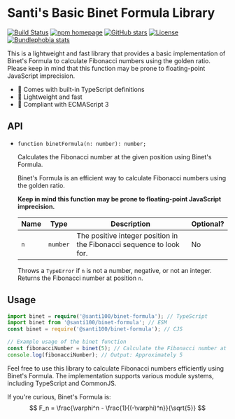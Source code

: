 # Santi's Basic Binet Formula Library

[![Build Status](https://github.com/santi100a/binet-formula/actions/workflows/ci.yml/badge.svg)](https://github.com/santi100a/binet-formula/actions)
[![npm homepage](https://img.shields.io/npm/v/@santi100/binet-formula)](https://npmjs.org/package/@santi100/binet-formula)
[![GitHub stars](https://img.shields.io/github/stars/santi100a/binet-formula.svg)](https://github.com/santi100a/binet-formula)
[![License](https://img.shields.io/github/license/santi100a/binet-formula.svg)](https://github.com/santi100a/binet-formula)
[![Bundlephobia stats](https://img.shields.io/bundlephobia/min/@santi100/binet-formula)](https://bundlephobia.com/package/@santi100/binet-formula@latest)

This is a lightweight and fast library that provides a basic implementation of Binet's Formula to calculate Fibonacci numbers using the golden ratio. Please keep in mind that this function may be prone to floating-point JavaScript imprecision.

- 📘 Comes with built-in TypeScript definitions
- 🚀 Lightweight and fast
- 👴 Compliant with ECMAScript 3

## API

- `function binetFormula(n: number): number;`

  Calculates the Fibonacci number at the given position using Binet's Formula.

  Binet's Formula is an efficient way to calculate Fibonacci numbers using the golden ratio.

  **Keep in mind this function may be prone to floating-point JavaScript imprecision.**

  | Name | Type     | Description                                                          | Optional? |
  | ---- | -------- | -------------------------------------------------------------------- | --------- |
  | `n`  | `number` | The positive integer position in the Fibonacci sequence to look for. | No        |

  Throws a `TypeError` if `n` is not a number, negative, or not an integer. Returns the Fibonacci number at position `n`.

## Usage

```typescript
import binet = require('@santi100/binet-formula'); // TypeScript
import binet from '@santi100/binet-formula'; // ESM
const binet = require('@santi100/binet-formula'); // CJS

// Example usage of the binet function
const fibonacciNumber = binet(5); // Calculate the Fibonacci number at position 5
console.log(fibonacciNumber); // Output: Approximately 5
```

Feel free to use this library to calculate Fibonacci numbers efficiently using Binet's Formula. The implementation supports various module systems, including TypeScript and CommonJS.

If you're curious, Binet's Formula is: $$ F_n = \frac{\varphi^n - \frac{1}{(-\varphi)^n}}{\sqrt{5}} $$
